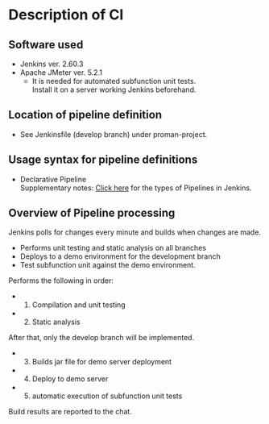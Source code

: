 # Description of CI

## Software used

- Jenkins ver. 2.60.3
- Apache JMeter ver. 5.2.1
   - It is needed for automated subfunction unit tests.  
     Install it on a server working Jenkins beforehand.

## Location of pipeline definition

- See Jenkinsfile (develop branch) under proman-project.

## Usage syntax for pipeline definitions

-  Declarative Pipeline  
   Supplementary notes: [Click here](https://jenkins.io/doc/book/pipeline/) for the types of Pipelines in Jenkins.

## Overview of Pipeline processing

Jenkins polls for changes every minute and builds when changes are made.

- Performs unit testing and static analysis on all branches
- Deploys to a demo environment for the development branch
- Test subfunction unit against the demo environment.

Performs the following in order:

- 1. Compilation and unit testing
- 2. Static analysis

After that, only the develop branch will be implemented.

- 3. Builds jar file for demo server deployment
- 4. Deploy to demo server
- 5. automatic execution of subfunction unit tests

Build results are reported to the chat.